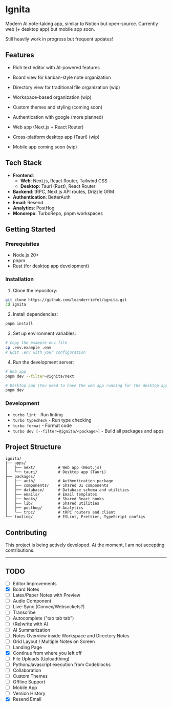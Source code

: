 # Ignita

Modern AI note-taking app, similar to Notion but open-source.
Currently web (+ desktop app) but mobile app soon.

Still heavily work in progress but frequent updates!

## Features

- Rich text editor with AI-powered features
- Board view for kanban-style note organization
- Directory view for traditional file organization (wip)
- Workspace-based organization (wip)
- Custom themes and styling (coming soon)
- Authentication with google (more planned)

- Web app (Next.js + React Router)
- Cross-platform desktop app (Tauri) (wip)
- Mobile app coming soon (wip)

## Tech Stack

- **Frontend**:
  - **Web**: Next.js, React Router, Tailwind CSS
  - **Desktop**: Tauri (Rust), React Router
- **Backend**: tRPC, Next.js API routes, Drizzle ORM
- **Authentication**: BetterAuth
- **Email**: Resend
- **Analytics**: PostHog
- **Monorepo**: TurboRepo, pnpm workspaces

## Getting Started

### Prerequisites

- Node.js 20+
- pnpm
- Rust (for desktop app development)

### Installation

1. Clone the repository:

```bash
git clone https://github.com/leanderriefel/ignita.git
cd ignita
```

2. Install dependencies:

```bash
pnpm install
```

3. Set up environment variables:

```bash
# Copy the example env file
cp .env.example .env
# Edit .env with your configuration
```

4. Run the development server:

```bash
# Web app
pnpm dev --filter=@ignita/next

# Desktop app (You need to have the web app running for the desktop app to work)
pnpm dev
```

### Development

- `turbo lint` - Run linting
- `turbo typecheck` - Run type checking
- `turbo format` - Format code
- `turbo dev [--filter=@ignita/<package>]` - Build all packages and apps

## Project Structure

```
ignita/
├── apps/
│   ├── next/          # Web app (Next.js)
│   └── tauri/         # Desktop app (Tauri)
├── packages/
│   ├── auth/          # Authentication package
│   ├── components/    # Shared UI components
│   ├── database/      # Database schema and utilities
│   ├── emails/        # Email templates
│   ├── hooks/         # Shared React hooks
│   ├── lib/           # Shared utilities
│   ├── posthog/       # Analytics
│   └── trpc/          # tRPC routers and client
└── tooling/           # ESLint, Prettier, TypeScript configs
```

## Contributing

This project is being actively developed. At the moment, I am not accepting contributions.

---

## TODO

- [ ] Editor Improvements
- [x] Board Notes
- [ ] Latex/Paper Notes with Preview
- [ ] Audio Component
- [ ] Live-Sync (Convex/Websockets?)
- [ ] Transcribe
- [ ] Autocomplete ("tab tab tab")
- [ ] (Re)write with AI
- [ ] AI Summarization
- [ ] Notes Overview inside Workspace and Directory Notes
- [ ] Grid Layout / Multiple Notes on Screen
- [ ] Landing Page
- [x] Continue from where you left off
- [ ] File Uploads (Uploadthing)
- [ ] Python/Javascript execution from Codeblocks
- [ ] Collaboration
- [ ] Custom Themes
- [ ] Offline Support
- [ ] Mobile App
- [ ] Version History
- [x] Resend Email

